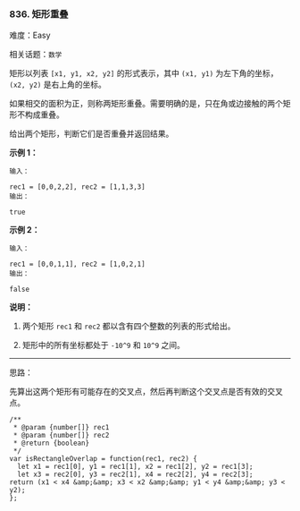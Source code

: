 ### 836. 矩形重叠

难度：Easy

相关话题：`数学`

矩形以列表  `[x1, y1, x2, y2]`  的形式表示，其中  `(x1, y1)`  为左下角的坐标， `(x2, y2)`  是右上角的坐标。



如果相交的面积为正，则称两矩形重叠。需要明确的是，只在角或边接触的两个矩形不构成重叠。



给出两个矩形，判断它们是否重叠并返回结果。



**示例 1：** 





```
输入：

rec1 = [0,0,2,2], rec2 = [1,1,3,3]
输出：

true

```


**示例 2：** 





```
输入：

rec1 = [0,0,1,1], rec2 = [1,0,2,1]
输出：

false

```


**说明：** 




1. 两个矩形  `rec1`  和  `rec2`  都以含有四个整数的列表的形式给出。

2. 矩形中的所有坐标都处于  `-10^9`  和  `10^9`  之间。






-----

思路：

先算出这两个矩形有可能存在的交叉点，然后再判断这个交叉点是否有效的交叉点。


```
/**
 * @param {number[]} rec1
 * @param {number[]} rec2
 * @return {boolean}
 */
var isRectangleOverlap = function(rec1, rec2) {
  let x1 = rec1[0], y1 = rec1[1], x2 = rec1[2], y2 = rec1[3];
  let x3 = rec2[0], y3 = rec2[1], x4 = rec2[2], y4 = rec2[3];
return (x1 < x4 &amp;&amp; x3 < x2 &amp;&amp; y1 < y4 &amp;&amp; y3 < y2);
};



```


